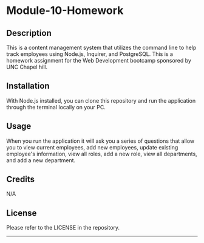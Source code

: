 # Module-10-Homework

## Description

This is a content management system that utilizes the command line to help track employees using Node.js, Inquirer, and PostgreSQL. This is a homework assignment for the Web Development bootcamp sponsored by UNC Chapel hill.

## Installation

With Node.js installed, you can clone this repository and run the application through the terminal locally on your PC.

## Usage

When you run the application it will ask you a series of questions that allow you to view current employees, add new employees, update existing employee's information, view all roles, add a new role, view all departments, and add a new department.

## Credits

N/A

## License

Please refer to the LICENSE in the repository.

---